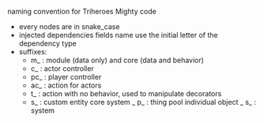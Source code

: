 naming convention for Triheroes Mighty code
- every nodes are in snake_case
- injected dependencies fields name use the initial letter of the dependency type
- suffixes:
    - m_ : module (data only) and core (data and behavior)
    - c_ : actor controller
    - pc_ : player controller
    - ac_ : action for actors
    - t_ : action with no behavior, used to manipulate decorators
    - s_ : custom entity core system
    _ p_ : thing pool individual object
    _ s_ : system